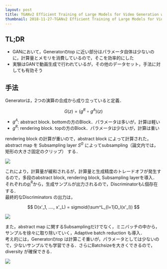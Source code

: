 ```yaml
---
layout: post
title: TGANv2 Efficient Training of Large Models for Video Generation with Multiple Subsampling Layers
thumbnail: 2018-11-27-TGANv2 Efficient Training of Large Models for Video Generation with Multiple Subsampling Layers//fig3.png
---
```


## TL;DR
* GANにおいて，Generatorのtop に近い部分はパラメータ自体は少ないのに，計算量とメモリを消費しているので，そこを効率的にした
* 実験はGANで動画生成で行われているが，その他のデータセット，手法に対しても有効そう

## 手法
Generatorは，2つの演算の合成から成り立っていると定義．

$$G(z)=(g^R \circ g^A)(z)$$  

* $g^A$: abstract block. bottomの方のBlock．パラメータは多いが，計算は軽い
* $g^R$: rendering block. topの方のBlock．パラメータは少ないが，計算は重い

rendering block の計算が重いので，abstract block によって計算された，abstract map を Subsampling layer $S^G$ によってsubsampling（論文内では，矩形の大きさ固定のクリップ） する．

<img src="{{ site.baseurl }}/images/post/2018-11-27-TGANv2 Efficient Training of Large Models for Video Generation with Multiple Subsampling Layers/fig1.png" />

これにより，計算量が緩和されるが，計算量と生成精度のトレードオフが発生するので，多段のabstract block, rendering block, Subsampling layerを導入．  
それぞれの$g^R_l$から，生成サンプルが出力されるので，DiscriminatorもL個存在する．  
最終的なDiscriminators の出力は，  

$$ D(x'_1, ...., x'_L) = sigmoid(\sum^L_{l=1}D_l(x'_l)) $$

<img src="{{ site.baseurl }}/images/post/2018-11-27-TGANv2 Efficient Training of Large Models for Video Generation with Multiple Subsampling Layers/fig2.png" />

また，abstract map に関するSubsamplingだけでなく，ミニバッチの中から，サンプルを徐々に取り除いていく，Adaptive batch reduction も導入．  
考え的には，Generatorのtop は計算こそ重いが，パラメータとしては少ないので，少ないサンプルでも学習できる．さらにBatchsizeを大きくできるので，diversity が確保できる．

<img src="{{ site.baseurl }}/images/post/2018-11-27-TGANv2 Efficient Training of Large Models for Video Generation with Multiple Subsampling Layers/fig3.png" />
